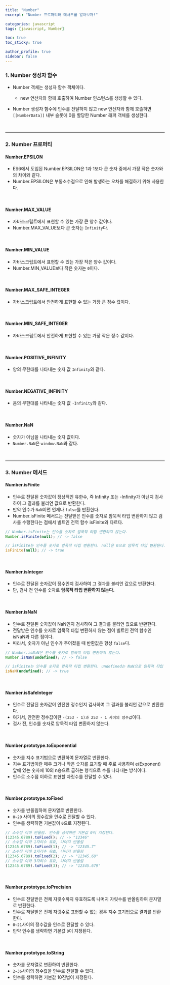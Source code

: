 ```yaml
---
title: "Number"
excerpt: "Number 프로퍼티와 메서드를 알아보자!"

categories: javascript
tags: [javascript, Number]

toc: true
toc_sticky: true

author_profile: true
sidebar: false
---
```


### 1. Number 생성자 함수

- Number 객체는 생성자 함수 객체이다.

  - new 연산자와 함께 호출하여 Number 인스턴스를 생성할 수 있다.

- Number 생성자 함수에 인수를 전달하지 않고 new 연산자와 함께 호출하면 `[[NumberData]]` 내부 슬롯에 0을 할당한 Number 래퍼 객체를 생성한다.

<br>

---

### 2. Number 프로퍼티

#### Number.EPSILON

- ES6에서 도입된 Number.EPSILON은 1과 1보다 큰 숫자 중에서 가장 작은 숫자와의 차이와 같다.
- Number.EPSILON은 부동소수점으로 인해 발생하는 오차를 해결하기 위해 사용한다.

<br>

#### Number.MAX_VALUE

- 자바스크립트에서 표현할 수 있는 가장 큰 양수 값이다.
- Number.MAX_VALUE보다 큰 숫자는 `Infinity`다.

<br>

#### Number.MIN_VALUE

- 자바스크립트에서 표현할 수 있는 가장 작은 양수 값이다.
- Number.MIN_VALUE보다 작은 숫자는 `0`이다.

<br>

#### Number.MAX_SAFE_INTEGER

- 자바스크립트에서 안전하게 표현할 수 있는 가장 큰 정수 값이다.

<br>

#### Number.MIN_SAFE_INTEGER

- 자바스크립트에서 안전하게 표현할 수 있는 가장 작은 정수 값이다.

<br>

#### Number.POSITIVE_INFINITY

- 양의 무한대를 나타내는 숫자 값 `Infinity`와 같다.

<br>

#### Number.NEGATIVE_INFINITY

- 음의 무한대를 나타내는 숫자 값 `-Infinity`와 같다.

<br>

#### Number.NaN

- 숫자가 아님을 나타내는 숫자 값이다.
- `Number.NaN`은 `window.NaN`과 같다.

<br>

---

### 3. Number 메서드

#### Number.isFinite

- 인수로 전달된 숫자값이 정상적인 유한수, 즉 Infinity 또는 -Infinity가 아닌지 검사하여 그 결과를 불리언 값으로 반환한다.
- 만약 인수가 `NaN`이면 언제나 `false`를 반환한다.
- Number.isFinite 메서드는 전달받은 인수를 숫자로 암묵적 타입 변환하지 않고 검사를 수행한다는 점에서 빌트인 전역 함수 isFinite와 다르다.

```js
// Number.isFinite는 인수를 숫자로 암묵적 타입 변환하지 않는다.
Number.isFinite(null); // -> false

// isFinite는 인수를 숫자로 암묵적 타입 변환한다. null은 0으로 암묵적 타입 변환된다.
isFinite(null); // -> true
```

<br>

#### Number.isInteger

- 인수로 전달된 숫자값이 정수인지 검사하여 그 결과를 불리언 값으로 반환한다.
- 단, 검사 전 인수를 숫자로 **암묵적 타입 변환하지 않는다.**

<br>

#### Number.isNaN

- 인수로 전달된 숫자값이 NaN인지 검사하여 그 결과를 불리언 값으로 반환한다.
- 전달받은 인수를 숫자로 암묵적 타입 변환하지 않는 점이 빌트인 전역 함수인 isNaN과 다른 점이다.
- 따라서, 숫자가 아닌 인수가 주어졌을 때 반환값은 항상 `false`다.

```js
// Number.isNaN은 인수를 숫자로 암묵적 타입 변환하지 않는다.
Number.isNaN(undefined); // -> false

// isFinite는 인수를 숫자로 암묵적 타입 변환한다. undefined는 NaN으로 암묵적 타입 변환된다.
isNaN(undefined); // -> true
```

<br>

#### Number.isSafeInteger

- 인수로 전달된 숫자값이 안전한 정수인지 검사하여 그 결과를 불리언 값으로 반환한다.
- 여기서, 안전한 정수값이란 `-(253 - 1)과 253 - 1 사이의 정수값`이다.
- 검사 전, 인수를 숫자로 암묵적 타입 변환하지 않는다.

<br>

#### Number.prototype.toExponential

- 숫자를 지수 표기법으로 변환하여 문자열로 반환한다.
- 지수 표기법이란 매우 크거나 작은 숫자를 표기할 때 주로 사용하며 e(Exponent)앞에 있는 숫자에 10의 n승으르 곱하는 형식으로 수를 나타내는 방식이다.
- 인수로 소수점 이하로 표현할 자릿수를 전달할 수 있다.

<br>

#### Number.prototype.toFixed

- 숫자를 반올림하여 문자열로 반환한다.
- `0~20` 사이의 정수값을 인수로 전달할 수 있다.
- 인수를 생략하면 기본값이 `0`으로 지정된다.

```js
// 소수점 이하 반올림. 인수를 생략하면 기본값 0이 지정된다.
(12345.6789).toFixed(); // -> "12346"
// 소수점 이하 1자리수 유효, 나머지 반올림
(12345.6789).toFixed(1); // -> "12345.7"
// 소수점 이하 2자리수 유효, 나머지 반올림
(12345.6789).toFixed(2); // -> "12345.68"
// 소수점 이하 3자리수 유효, 나머지 반올림
(12345.6789).toFixed(3); // -> "12345.679"
```

<br>

#### Number.prototype.toPrecision

- 인수로 전달받은 전체 자릿수까지 유효하도록 나머지 자릿수를 반올림하여 문자열로 반환한다.
- 인수로 저달받은 전체 자릿수로 표현할 수 없는 경우 지수 표기법으로 결과를 반환한다.
- `0~21`사이의 정수값을 인수로 전달할 수 있다.
- 만약 인수를 생략하면 기본값 `0`이 지정된다.

<br>

#### Number.prototype.toString

- 숫자를 문자열로 변환하여 반환한다.
- `2~36`사이의 정수값을 인수로 전달할 수 있다.
- 인수를 생략하면 기본값 10진법이 지정된다.
